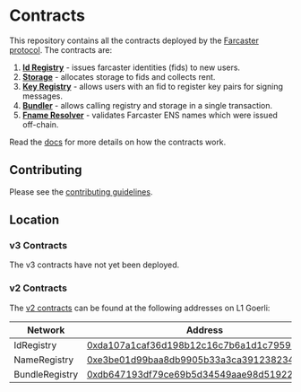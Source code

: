 # Contracts

This repository contains all the contracts deployed by the [Farcaster protocol](https://github.com/farcasterxyz/protocol). The contracts are:

1. **[Id Registry](./src/IdRegistry.sol)** - issues farcaster identities (fids) to new users.
2. **[Storage](./src/StorageRent.sol)** - allocates storage to fids and collects rent.
3. **[Key Registry](./src/KeyRegistry.sol)** - allows users with an fid to register key pairs for signing messages.
4. **[Bundler](./src/Bundler.sol)** - allows calling registry and storage in a single transaction.
5. **[Fname Resolver](./src/FnameResolver.sol)** - validates Farcaster ENS names which were issued off-chain.

Read the [docs](docs/docs.md) for more details on how the contracts work.

## Contributing

Please see the [contributing guidelines](CONTRIBUTING.md).

## Location

### v3 Contracts

The v3 contracts have not yet been deployed.

### v2 Contracts

The [v2 contracts](https://github.com/farcasterxyz/contracts/releases/tag/v2.0.0) can be found at the following addresses on L1 Goerli:

| Network        | Address                                                                                                                      |
| -------------- | ---------------------------------------------------------------------------------------------------------------------------- |
| IdRegistry     | [0xda107a1caf36d198b12c16c7b6a1d1c795978c42](https://goerli.etherscan.io/address/0xda107a1caf36d198b12c16c7b6a1d1c795978c42) |
| NameRegistry   | [0xe3be01d99baa8db9905b33a3ca391238234b79d1](https://goerli.etherscan.io/address/0xe3be01d99baa8db9905b33a3ca391238234b79d1) |
| BundleRegistry | [0xdb647193df79ce69b5d34549aae98d519223f682](https://goerli.etherscan.io/address/0xdb647193df79ce69b5d34549aae98d519223f682) |
